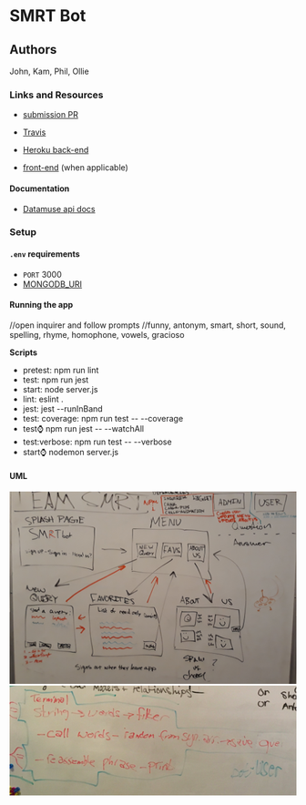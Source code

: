 # SMRT Bot

## Authors
John, Kam, Phil, Ollie

### Links and Resources
* [submission PR](http://xyz.com)

* [Travis](https://travis-ci.org/SMRTbot)
* [Heroku back-end](https://smrtbot.herokuapp.com)

* [front-end](http://xyz.com) (when applicable)

#### Documentation
* [Datamuse api docs](http://www.datamuse.com/api/)

### Setup
#### `.env` requirements
* `PORT` 3000
* [MONGODB_URI](mongodb://heroku_x8t5gc5s:kj8u60bhkjr2r6v4mme5la18i7@ds149335.mlab.com:49335/heroku_x8t5gc5s)

#### Running the app
//open inquirer and follow prompts
//funny, antonym, smart, short, sound, spelling, rhyme, homophone, vowels, gracioso

**Scripts**

  * pretest: npm run lint
  * test: npm run jest
  * start: node server.js
  * lint: eslint .
  * jest: jest --runInBand
  * test: coverage: npm run test -- --coverage
  * test:watch: npm run jest -- --watchAll
  * test:verbose: npm run test -- --verbose
  * start:watch: nodemon server.js

#### UML

![Front-end](./assets/front-end.jpg)
![Back-end](./assets/back-end.png)